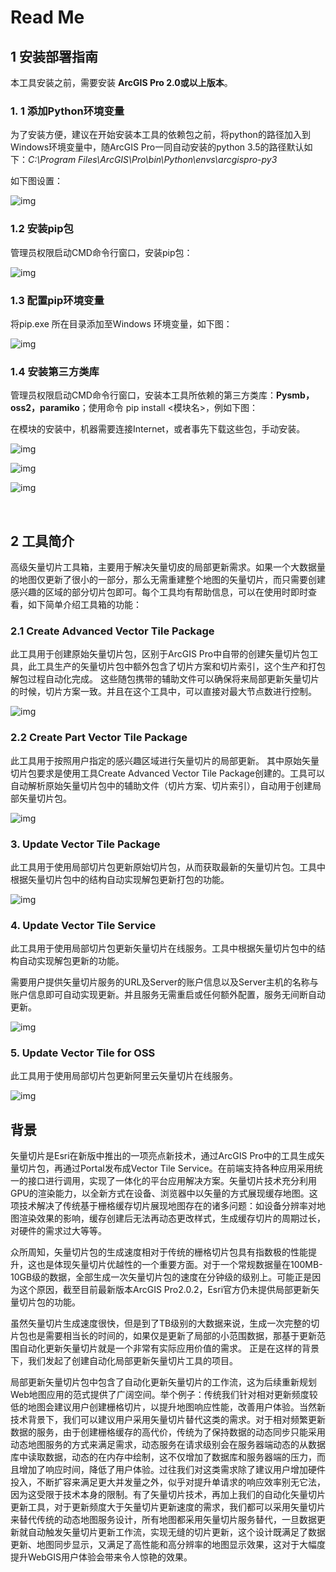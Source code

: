 # Read Me

## 1 安装部署指南

本工具安装之前，需要安装 **ArcGIS Pro 2.0或以上版本**。



### 1. 1 添加Python环境变量

为了安装方便，建议在开始安装本工具的依赖包之前，将python的路径加入到Windows环境变量中，随ArcGIS Pro一同自动安装的python 3.5的路径默认如下：*C:\Program Files\ArcGIS\Pro\bin\Python\envs\arcgispro-py3*

如下图设置：

![img](https://github.com/makeling/PartiallyUpateArcGISVectorTilesTools/tree/master/images/env.png)



### 1.2 安装pip包

管理员权限启动CMD命令行窗口，安装pip包：

![img](https://github.com/makeling/PartiallyUpateArcGISVectorTilesTools/tree/master/images/pip.png)

### 1.3 配置pip环境变量

将pip.exe 所在目录添加至Windows 环境变量，如下图：

![img](https://github.com/makeling/PartiallyUpateArcGISVectorTilesTools/tree/master/images/pipEnv.png)

### 1.4 安装第三方类库

管理员权限启动CMD命令行窗口，安装本工具所依赖的第三方类库：**Pysmb，oss2，paramiko**；使用命令 pip install <模块名>，例如下图：

在模块的安装中，机器需要连接Internet，或者事先下载这些包，手动安装。

![img](https://github.com/makeling/PartiallyUpateArcGISVectorTilesTools/tree/master/images/pysmb.png)

![img](https://github.com/makeling/PartiallyUpateArcGISVectorTilesTools/tree/master/images/oss2.png)

![img](https://github.com/makeling/PartiallyUpateArcGISVectorTilesTools/tree/master/images/paramiko.png)

 

​         

## 2 工具简介

高级矢量切片工具箱，主要用于解决矢量切皮的局部更新需求。如果一个大数据量的地图仅更新了很小的一部分，那么无需重建整个地图的矢量切片，而只需要创建感兴趣的区域的部分切片包即可。每个工具均有帮助信息，可以在使用时即时查看，如下简单介绍工具箱的功能：

### 2.1 Create Advanced Vector Tile Package

此工具用于创建原始矢量切片包，区别于ArcGIS Pro中自带的创建矢量切片包工具，此工具生产的矢量切片包中额外包含了切片方案和切片索引，这个生产和打包解包过程自动化完成。 这些随包携带的辅助文件可以确保将来局部更新矢量切片的时候，切片方案一致。并且在这个工具中，可以直接对最大节点数进行控制。

![img](https://github.com/makeling/PartiallyUpateArcGISVectorTilesTools/tree/master/images/CreateAdvVTPK.png)

 

### 2.2 Create Part Vector Tile Package

此工具用于按照用户指定的感兴趣区域进行矢量切片的局部更新。 其中原始矢量切片包要求是使用工具Create Advanced Vector Tile Package创建的。工具可以自动解析原始矢量切片包中的辅助文件（切片方案、切片索引），自动用于创建局部矢量切片包。

 

![img](https://github.com/makeling/PartiallyUpateArcGISVectorTilesTools/tree/master/images/CreatePartVTPK.png)

### 3. Update Vector Tile Package

此工具用于使用局部切片包更新原始切片包，从而获取最新的矢量切片包。工具中根据矢量切片包中的结构自动实现解包更新打包的功能。

 

![img](https://github.com/makeling/PartiallyUpateArcGISVectorTilesTools/tree/master/images/UpdateVTPK.png)

 

### 4. Update Vector Tile Service

此工具用于使用局部切片包更新矢量切片在线服务。工具中根据矢量切片包中的结构自动实现解包更新的功能。

需要用户提供矢量切片服务的URL及Server的账户信息以及Server主机的名称与账户信息即可自动实现更新。并且服务无需重启或任何额外配置，服务无间断自动更新。

![img](https://github.com/makeling/PartiallyUpateArcGISVectorTilesTools/tree/master/images/UpdateVTS.png)

 

### 5. Update Vector Tile for OSS

此工具用于使用局部切片包更新阿里云矢量切片在线服务。

![img](https://github.com/makeling/PartiallyUpateArcGISVectorTilesTools/tree/master/images/UpdateVTOSS.png)







## 背景

矢量切片是Esri在新版中推出的一项亮点新技术，通过ArcGIS Pro中的工具生成矢量切片包，再通过Portal发布成Vector Tile Service。在前端支持各种应用采用统一的接口进行调用，实现了一体化的平台应用解决方案。矢量切片技术充分利用GPU的渲染能力，以全新方式在设备、浏览器中以矢量的方式展现缓存地图。这项技术解决了传统基于栅格缓存切片展现地图存在的诸多问题：如设备分辨率对地图渲染效果的影响，缓存创建后无法再动态更改样式，生成缓存切片的周期过长，对硬件的需求过大等等。

众所周知，矢量切片包的生成速度相对于传统的栅格切片包具有指数极的性能提升，这也是体现矢量切片优越性的一个重要方面。对于一个常规数据量在100MB-10GB级的数据，全部生成一次矢量切片包的速度在分钟级的级别上。可能正是因为这个原因，截至目前最新版本ArcGIS Pro2.0.2，Esri官方仍未提供局部更新矢量切片包的功能。

虽然矢量切片生成速度很快，但是到了TB级别的大数据来说，生成一次完整的切片包也是需要相当长的时间的，如果仅是更新了局部的小范围数据，那基于更新范围自动化更新矢量切片就是一个非常有实际应用价值的需求。 正是在这样的背景下，我们发起了创建自动化局部更新矢量切片工具的项目。

局部更新矢量切片包中包含了自动化更新矢量切片的工作流，这为后续重新规划Web地图应用的范式提供了广阔空间。举个例子：传统我们针对相对更新频度较低的地图会建议用户创建栅格切片，以提升地图响应性能，改善用户体验。当然新技术背景下，我们可以建议用户采用矢量切片替代这类的需求。对于相对频繁更新数据的服务，由于创建栅格缓存的高代价，传统为了保持数据的动态同步只能采用动态地图服务的方式来满足需求，动态服务在请求级别会在服务器端动态的从数据库中读取数据，动态的在内存中绘制，这不仅增加了数据库和服务器端的压力，而且增加了响应时间，降低了用户体验。过往我们对这类需求除了建议用户增加硬件投入，不断扩容来满足更大并发量之外，似乎对提升单请求的响应效率别无它法，因为这受限于技术本身的限制。有了矢量切片技术，再加上我们的自动化矢量切片更新工具，对于更新频度大于矢量切片更新速度的需求，我们都可以采用矢量切片来替代传统的动态地图服务设计，所有地图都采用矢量切片服务替代，一旦数据更新就自动触发矢量切片更新工作流，实现无缝的切片更新，这个设计既满足了数据更新、地图同步显示，又满足了高性能和高分辨率的地图显示效果，这对于大幅度提升WebGIS用户体验会带来令人惊艳的效果。



 

 

 
